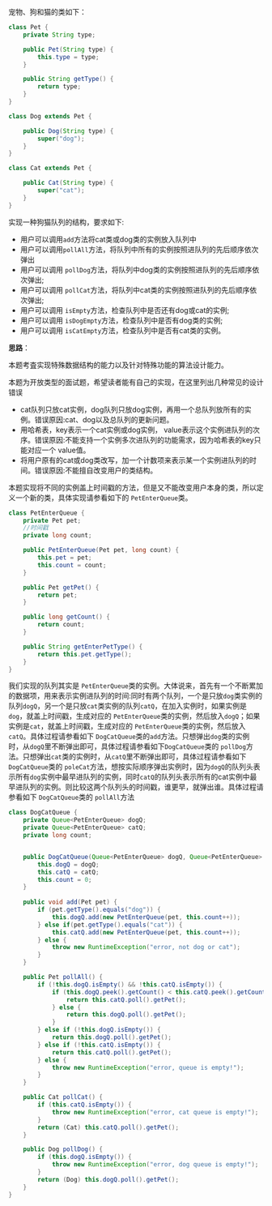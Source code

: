 宠物、狗和猫的类如下：

```java
class Pet {
    private String type;

    public Pet(String type) {
        this.type = type;
    }

    public String getType() {
        return type;
    }
}

class Dog extends Pet {

    public Dog(String type) {
        super("dog");
    }
}

class Cat extends Pet {

    public Cat(String type) {
        super("cat");
    }
}
```

实现一种狗猫队列的结构，要求如下:

- 用户可以调用`add`方法将cat类或dog类的实例放入队列中
- 用户可以调用`pollAll`方法，将队列中所有的实例按照进队列的先后顺序依次弹出
- 用户可以调用 `pollDog`方法，将队列中dog类的实例按照进队列的先后顺序依次弹出;
- 用户可以调用 `pollCat`方法，将队列中cat类的实例按照进队列的先后顺序依次弹出;
- 用户可以调用 `isEmpty`方法，检查队列中是否还有dog或cat的实例;
- 用户可以调用 `isDogEmpty`方法，检查队列中是否有dog类的实例;
- 用户可以调用 `isCatEmpty`方法，检查队列中是否有cat类的实例。



**思路**：

本题考査实现特殊数据结构的能力以及针对特殊功能的算法设计能力。

本题为开放类型的面试题，希望读者能有自己的实现，在这里列出几种常见的设计错误

- cat队列只放cat实例，dog队列只放dog实例，再用一个总队列放所有的实例。错误原因:cat、dog以及总队列的更新问题。
- 用哈希表，key表示一个cat实例或dog实例， value表示这个实例进队列的次序。错误原因:不能支持一个实例多次进队列的功能需求，因为哈希表的key只能对应一个 value值。
- 将用户原有的cat或dog类改写，加一个计数项来表示某一个实例进队列的时间。错误原因:不能擅自改变用户的类结构。

本题实现将不同的实例盖上时间戳的方法，但是又不能改变用户本身的类，所以定义一个新的类，具体实现请参看如下的 `PetEnterQueue`类。

```java
class PetEnterQueue {
    private Pet pet;
    //时间戳
    private long count;

    public PetEnterQueue(Pet pet, long count) {
        this.pet = pet;
        this.count = count;
    }

    public Pet getPet() {
        return pet;
    }

    public long getCount() {
        return count;
    }

    public String getEnterPetType() {
        return this.pet.getType();
    }
}

```

我们实现的队列其实是 `PetEnterQueue`类的实例。大体说来，首先有一个不断累加的数据项，用来表示实例进队列的时间:同时有两个队列，一个是只放`dog`类实例的队列`dogQ`，另一个是只放`cat`类实例的队列`catQ`，在加入实例时，如果实例是`dog`，就盖上时间戳，生成对应的 `PetEnterQueue`类的实例，然后放入`dogQ`；如果实例是`cat`，就盖上时间戳，生成对应的 `PetEnterQueue`类的实例，然后放入`catQ`。具体过程请参看如下 `DogCatQueue`类的`add`方法。只想弹出`dog`类的实例时，从`dogQ`里不断弹出即可，具体过程请参看如下`DogCatQueue`类的 `pollDog`方法。只想弹出`cat`类的实例时，从`catQ`里不断弹出即可，具体过程请参看如下 `DogCatQueue`类的 `poleCat`方法，想按实际顺序弹出实例时，因为`dogQ`的队列头表示所有`dog`实例中最早进队列的实例，同时`catQ`的队列头表示所有的cat实例中最早进队列的实例。则比较这两个队列头的时间戳，谁更早，就弹出谁。具体过程请参看如下 `DogCatQueue`类的 `pollAll`方法

```java
class DogCatQueue {
    private Queue<PetEnterQueue> dogQ;
    private Queue<PetEnterQueue> catQ;
    private long count;


    public DogCatQueue(Queue<PetEnterQueue> dogQ, Queue<PetEnterQueue> catQ) {
        this.dogQ = dogQ;
        this.catQ = catQ;
        this.count = 0;
    }
    
    public void add(Pet pet) {
        if (pet.getType().equals("dog")) {
            this.dogQ.add(new PetEnterQueue(pet, this.count++));
        } else if(pet.getType().equals("cat")) {
            this.catQ.add(new PetEnterQueue(pet, this.count++));
        } else {
            throw new RuntimeException("error, not dog or cat");
        }
    }

    public Pet pollAll() {
        if (!this.dogQ.isEmpty() && !this.catQ.isEmpty()) {
            if (this.dogQ.peek().getCount() < this.catQ.peek().getCount()) {
                return this.catQ.poll().getPet();
            } else {
                return this.dogQ.poll().getPet();
            }
        } else if (!this.dogQ.isEmpty()) {
            return this.dogQ.poll().getPet();
        } else if (!this.catQ.isEmpty()) {
            return this.catQ.poll().getPet();
        } else {
            throw new RuntimeException("error, queue is empty!");
        }
    }

    public Cat pollCat() {
        if (this.catQ.isEmpty()) {
            throw new RuntimeException("error, cat queue is empty!");
        }
        return (Cat) this.catQ.poll().getPet();
    }

    public Dog pollDog() {
        if (this.dogQ.isEmpty()) {
            throw new RuntimeException("error, dog queue is empty!");
        }
        return (Dog) this.dogQ.poll().getPet();
    }
}
```

